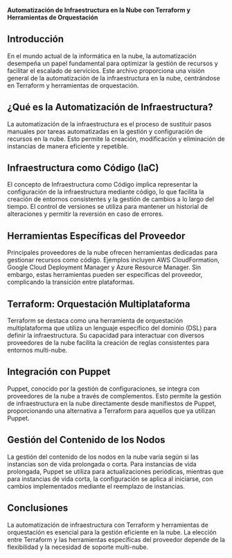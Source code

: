 **Automatización de Infraestructura en la Nube con Terraform y Herramientas de Orquestación**

## Introducción

En el mundo actual de la informática en la nube, la automatización desempeña un papel fundamental para optimizar la gestión de recursos y facilitar el escalado de servicios. Este archivo proporciona una visión general de la automatización de la infraestructura en la nube, centrándose en Terraform y herramientas de orquestación.

## ¿Qué es la Automatización de Infraestructura?

La automatización de la infraestructura es el proceso de sustituir pasos manuales por tareas automatizadas en la gestión y configuración de recursos en la nube. Esto permite la creación, modificación y eliminación de instancias de manera eficiente y repetible.

## Infraestructura como Código (IaC)

El concepto de Infraestructura como Código implica representar la configuración de la infraestructura mediante código, lo que facilita la creación de entornos consistentes y la gestión de cambios a lo largo del tiempo. El control de versiones se utiliza para mantener un historial de alteraciones y permitir la reversión en caso de errores.

## Herramientas Específicas del Proveedor

Principales proveedores de la nube ofrecen herramientas dedicadas para gestionar recursos como código. Ejemplos incluyen AWS CloudFormation, Google Cloud Deployment Manager y Azure Resource Manager. Sin embargo, estas herramientas pueden ser específicas del proveedor, complicando la transición entre plataformas.

## Terraform: Orquestación Multiplataforma

Terraform se destaca como una herramienta de orquestación multiplataforma que utiliza un lenguaje específico del dominio (DSL) para definir la infraestructura. Su capacidad para interactuar con diversos proveedores de la nube facilita la creación de reglas consistentes para entornos multi-nube.

## Integración con Puppet

Puppet, conocido por la gestión de configuraciones, se integra con proveedores de la nube a través de complementos. Esto permite la gestión de infraestructura en la nube directamente desde manifiestos de Puppet, proporcionando una alternativa a Terraform para aquellos que ya utilizan Puppet.

## Gestión del Contenido de los Nodos

La gestión del contenido de los nodos en la nube varía según si las instancias son de vida prolongada o corta. Para instancias de vida prolongada, Puppet se utiliza para actualizaciones periódicas, mientras que para instancias de vida corta, la configuración se aplica al iniciarse, con cambios implementados mediante el reemplazo de instancias.

## Conclusiones

La automatización de infraestructura con Terraform y herramientas de orquestación es esencial para la gestión eficiente en la nube. La elección entre Terraform y las herramientas específicas del proveedor depende de la flexibilidad y la necesidad de soporte multi-nube.

